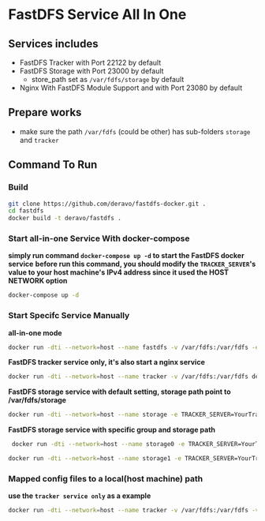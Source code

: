 # FastDFS Service All In One
## Services includes
- FastDFS Tracker with Port 22122 by default
- FastDFS Storage with Port 23000 by default
    - store_path set as `/var/fdfs/storage`  by default
- Nginx With FastDFS Module Support and with Port 23080 by default

## Prepare works
- make sure the path `/var/fdfs` (could be other) has sub-folders `storage` and `tracker`

## Command To Run
### Build
```bash
git clone https://github.com/deravo/fastdfs-docker.git .
cd fastdfs
docker build -t deravo/fastdfs .
```

### Start all-in-one Service With docker-compose
**simply run command `docker-compose up -d` to start the FastDFS docker service**
**before run this command, you should modify the `TRACKER_SERVER`'s value to your host machine's IPv4 address since it used the HOST NETWORK option**
```bash
docker-compose up -d
```

### Start Specifc Service Manually
**all-in-one mode**
```bash
docker run -dti --network=host --name fastdfs -v /var/fdfs:/var/fdfs -e TRACKER_SERVER=YourTrackerIp:TrackerPort deravo/fastdfs all
```

**FastDFS tracker service only, it's also start a nginx service**
```bash
docker run -dti --network=host --name tracker -v /var/fdfs:/var/fdfs deravo/fastdfs tracker
```

**FastDFS storage service with default setting, storage path point to /var/fdfs/storage**
```bash
docker run -dti --network=host --name storage -e TRACKER_SERVER=YourTrackerIp:22122 -v /var/fdfs:/var/fdfs deravo/fastdfs storage
```

**FastDFS storage service with specific group and storage path**
```bash
 docker run -dti --network=host --name storage0 -e TRACKER_SERVER=YourTrackerIp:22122 -p 23001:23001 -e GROUP_NAME=group2 -e PORT=23001 -e DATA_PATH=storage0 -v /var/fdfs:/var/fdfs deravo/fastdfs storage

docker run -dti --network=host --name storage1 -e TRACKER_SERVER=YourTrackerIp:22122 -p 23001:23001 -e GROUP_NAME=group2 -e PORT=23001 -e DATA_PATH=storage1 -v /var/fdfs:/var/fdfs deravo/fastdfs storage
```

### Mapped config files to a local(host machine) path
**use the `tracker service only` as a example**
```bash
docker run -dti --network=host --name tracker -v /var/fdfs:/var/fdfs -v /path/to/conf/fdfs:/etc/fdfs deravo/fastdfs tracker
```
